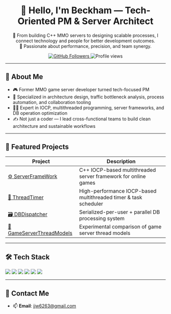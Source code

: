<!-- GitHub Profile README for https://github.com/beckhamRealMadrid -->

<h1 align="center">👋 Hello, I'm Beckham — Tech-Oriented PM & Server Architect</h1>

<p align="center">
🧠 From building C++ MMO servers to designing scalable processes, I connect technology and people for better development outcomes.<br>
🚀 Passionate about performance, precision, and team synergy.
</p>

<p align="center">
  <a href="https://github.com/beckhamRealMadrid">
    <img src="https://img.shields.io/github/followers/beckhamRealMadrid?label=Follow&style=social" alt="GitHub Followers">
  </a>
  <img src="https://komarev.com/ghpvc/?username=beckhamRealMadrid&style=flat-square&color=blue" alt="Profile views" />
</p>

---

## 🧩 About Me

- 🎮 Former MMO game server developer turned tech-focused PM  
- 🧠 Specialized in architecture design, traffic bottleneck analysis, process automation, and collaboration tooling  
- 👨‍💻 Expert in IOCP, multithreaded programming, server frameworks, and DB operation optimization  
- ✍️ Not just a coder — I lead cross-functional teams to build clean architecture and sustainable workflows  

---

## 🚀 Featured Projects

| Project | Description |
|--------|-------------|
| [⚙️ ServerFrameWork](https://github.com/beckhamRealMadrid/ServerFrameWork) | C++ IOCP-based multithreaded server framework for online games |
| [🧵 ThreadTimer](https://github.com/beckhamRealMadrid/ThreadTimer) | High-performance IOCP-based multithreaded timer & task scheduler |
| [🗃️ DBDispatcher](https://github.com/beckhamRealMadrid/DBDispatcher) | Serialized-per-user + parallel DB processing system |
| [🧪 GameServerThreadModels](https://github.com/beckhamRealMadrid/GameServerThreadModels) | Experimental comparison of game server thread models |

---

## 🛠️ Tech Stack

<p align="left">
  <img src="https://img.shields.io/badge/C++-00599C?style=for-the-badge&logo=c%2B%2B&logoColor=white" />
  <img src="https://img.shields.io/badge/C%23-239120?style=for-the-badge&logo=c-sharp&logoColor=white" />
  <img src="https://img.shields.io/badge/MS SQL-CC2927?style=for-the-badge&logo=microsoft-sql-server&logoColor=white" />
  <img src="https://img.shields.io/badge/ASP.NET-512BD4?style=for-the-badge&logo=dotnet&logoColor=white" />
  <img src="https://img.shields.io/badge/Docker-2496ED?style=for-the-badge&logo=docker&logoColor=white" />
  <img src="https://img.shields.io/badge/JIRA-0052CC?style=for-the-badge&logo=jira&logoColor=white" />
</p>

---

## 🤝 Contact Me

- 📫 **Email**: jjw6263@gmail.com  
